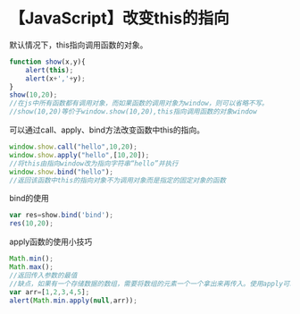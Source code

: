 # 【JavaScript】改变this的指向

默认情况下，this指向调用函数的对象。

``` javascript
function show(x,y){
    alert(this);
    alert(x+','+y);
}
show(10,20);
//在js中所有函数都有调用对象，而如果函数的调用对象为window，则可以省略不写。
//show(10,20)等价于window.show(10,20),this指向调用函数的对象window
```

可以通过call、apply、bind方法改变函数中this的指向。

``` javascript
window.show.call("hello",10,20);
window.show.apply("hello",[10,20]);
//将this由指向window改为指向字符串“hello”并执行
window.show.bind("hello");
//返回该函数中this的指向对象不为调用对象而是指定的固定对象的函数
```

bind的使用

``` javascript
var res=show.bind('bind');
res(10,20);
```

apply函数的使用小技巧

``` javascript
Math.min();
Math.max();
//返回传入参数的最值
//缺点，如果有一个存储数据的数组，需要将数组的元素一个一个拿出来再传入。使用apply可以解决这个问题。
var arr=[1,2,3,4,5];
alert(Math.min.apply(null,arr));
```

